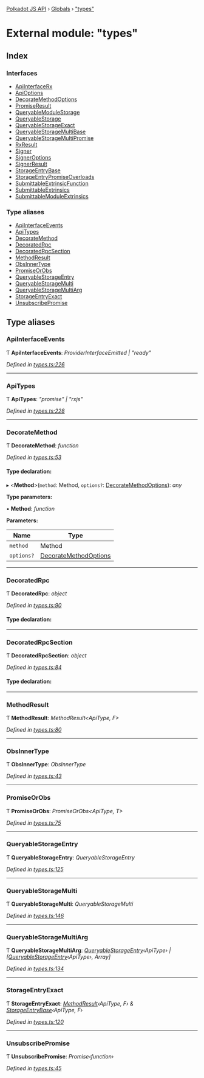 [Polkadot JS API](../README.md) › [Globals](../globals.md) › ["types"](_types_.md)

# External module: "types"

## Index

### Interfaces

* [ApiInterfaceRx](../interfaces/_types_.apiinterfacerx.md)
* [ApiOptions](../interfaces/_types_.apioptions.md)
* [DecorateMethodOptions](../interfaces/_types_.decoratemethodoptions.md)
* [PromiseResult](../interfaces/_types_.promiseresult.md)
* [QueryableModuleStorage](../interfaces/_types_.queryablemodulestorage.md)
* [QueryableStorage](../interfaces/_types_.queryablestorage.md)
* [QueryableStorageExact](../interfaces/_types_.queryablestorageexact.md)
* [QueryableStorageMultiBase](../interfaces/_types_.queryablestoragemultibase.md)
* [QueryableStorageMultiPromise](../interfaces/_types_.queryablestoragemultipromise.md)
* [RxResult](../interfaces/_types_.rxresult.md)
* [Signer](../interfaces/_types_.signer.md)
* [SignerOptions](../interfaces/_types_.signeroptions.md)
* [SignerResult](../interfaces/_types_.signerresult.md)
* [StorageEntryBase](../interfaces/_types_.storageentrybase.md)
* [StorageEntryPromiseOverloads](../interfaces/_types_.storageentrypromiseoverloads.md)
* [SubmittableExtrinsicFunction](../interfaces/_types_.submittableextrinsicfunction.md)
* [SubmittableExtrinsics](../interfaces/_types_.submittableextrinsics.md)
* [SubmittableModuleExtrinsics](../interfaces/_types_.submittablemoduleextrinsics.md)

### Type aliases

* [ApiInterfaceEvents](_types_.md#apiinterfaceevents)
* [ApiTypes](_types_.md#apitypes)
* [DecorateMethod](_types_.md#decoratemethod)
* [DecoratedRpc](_types_.md#decoratedrpc)
* [DecoratedRpcSection](_types_.md#decoratedrpcsection)
* [MethodResult](_types_.md#methodresult)
* [ObsInnerType](_types_.md#obsinnertype)
* [PromiseOrObs](_types_.md#promiseorobs)
* [QueryableStorageEntry](_types_.md#queryablestorageentry)
* [QueryableStorageMulti](_types_.md#queryablestoragemulti)
* [QueryableStorageMultiArg](_types_.md#queryablestoragemultiarg)
* [StorageEntryExact](_types_.md#storageentryexact)
* [UnsubscribePromise](_types_.md#unsubscribepromise)

## Type aliases

###  ApiInterfaceEvents

Ƭ **ApiInterfaceEvents**: *ProviderInterfaceEmitted | "ready"*

*Defined in [types.ts:226](https://github.com/polkadot-js/api/blob/e197c6f114/packages/api/src/types.ts#L226)*

___

###  ApiTypes

Ƭ **ApiTypes**: *"promise" | "rxjs"*

*Defined in [types.ts:228](https://github.com/polkadot-js/api/blob/e197c6f114/packages/api/src/types.ts#L228)*

___

###  DecorateMethod

Ƭ **DecorateMethod**: *function*

*Defined in [types.ts:53](https://github.com/polkadot-js/api/blob/e197c6f114/packages/api/src/types.ts#L53)*

#### Type declaration:

▸ <**Method**>(`method`: Method, `options?`: [DecorateMethodOptions](../interfaces/_types_.decoratemethodoptions.md)): *any*

**Type parameters:**

▪ **Method**: *function*

**Parameters:**

Name | Type |
------ | ------ |
`method` | Method |
`options?` | [DecorateMethodOptions](../interfaces/_types_.decoratemethodoptions.md) |

___

###  DecoratedRpc

Ƭ **DecoratedRpc**: *object*

*Defined in [types.ts:90](https://github.com/polkadot-js/api/blob/e197c6f114/packages/api/src/types.ts#L90)*

#### Type declaration:

___

###  DecoratedRpcSection

Ƭ **DecoratedRpcSection**: *object*

*Defined in [types.ts:84](https://github.com/polkadot-js/api/blob/e197c6f114/packages/api/src/types.ts#L84)*

#### Type declaration:

___

###  MethodResult

Ƭ **MethodResult**: *MethodResult<ApiType, F>*

*Defined in [types.ts:80](https://github.com/polkadot-js/api/blob/e197c6f114/packages/api/src/types.ts#L80)*

___

###  ObsInnerType

Ƭ **ObsInnerType**: *ObsInnerType<O>*

*Defined in [types.ts:43](https://github.com/polkadot-js/api/blob/e197c6f114/packages/api/src/types.ts#L43)*

___

###  PromiseOrObs

Ƭ **PromiseOrObs**: *PromiseOrObs<ApiType, T>*

*Defined in [types.ts:75](https://github.com/polkadot-js/api/blob/e197c6f114/packages/api/src/types.ts#L75)*

___

###  QueryableStorageEntry

Ƭ **QueryableStorageEntry**: *QueryableStorageEntry<ApiType>*

*Defined in [types.ts:125](https://github.com/polkadot-js/api/blob/e197c6f114/packages/api/src/types.ts#L125)*

___

###  QueryableStorageMulti

Ƭ **QueryableStorageMulti**: *QueryableStorageMulti<ApiType>*

*Defined in [types.ts:146](https://github.com/polkadot-js/api/blob/e197c6f114/packages/api/src/types.ts#L146)*

___

###  QueryableStorageMultiArg

Ƭ **QueryableStorageMultiArg**: *[QueryableStorageEntry](_types_.md#queryablestorageentry)‹ApiType› | [[QueryableStorageEntry](_types_.md#queryablestorageentry)‹ApiType›, Array]*

*Defined in [types.ts:134](https://github.com/polkadot-js/api/blob/e197c6f114/packages/api/src/types.ts#L134)*

___

###  StorageEntryExact

Ƭ **StorageEntryExact**: *[MethodResult](_types_.md#methodresult)‹ApiType, F› & [StorageEntryBase](../interfaces/_types_.storageentrybase.md)‹ApiType, F›*

*Defined in [types.ts:120](https://github.com/polkadot-js/api/blob/e197c6f114/packages/api/src/types.ts#L120)*

___

###  UnsubscribePromise

Ƭ **UnsubscribePromise**: *Promise‹function›*

*Defined in [types.ts:45](https://github.com/polkadot-js/api/blob/e197c6f114/packages/api/src/types.ts#L45)*
